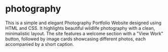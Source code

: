 # photography
This is a simple and elegant Photography Portfolio Website designed using HTML and CSS. It highlights beautiful wildlife photography with a clean, minimalistic layout. The site features a welcome section with a "View Work" button, followed by image cards showcasing different photos, each accompanied by a short caption.
